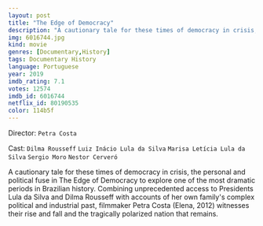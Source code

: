 ```yaml
---
layout: post
title: "The Edge of Democracy"
description: "A cautionary tale for these times of democracy in crisis, the personal and political fuse in The Edge of Democracy to explore one of the most dramatic periods in Brazilian history. Combining unprecedented access to Presidents Lula da Silva and Dilma Rousseff with accounts of her own family's complex political and industrial past, filmmaker Petra Costa (Elena, 2012) witnesses their rise and fall and the tragically polarized nati.."
img: 6016744.jpg
kind: movie
genres: [Documentary,History]
tags: Documentary History 
language: Portuguese
year: 2019
imdb_rating: 7.1
votes: 12574
imdb_id: 6016744
netflix_id: 80190535
color: 114b5f
---
```

Director: `Petra Costa`  

Cast: `Dilma Rousseff` `Luiz Inácio Lula da Silva` `Marisa Letícia Lula da Silva` `Sergio Moro` `Nestor Cerveró` 

A cautionary tale for these times of democracy in crisis, the personal and political fuse in The Edge of Democracy to explore one of the most dramatic periods in Brazilian history. Combining unprecedented access to Presidents Lula da Silva and Dilma Rousseff with accounts of her own family's complex political and industrial past, filmmaker Petra Costa (Elena, 2012) witnesses their rise and fall and the tragically polarized nation that remains.